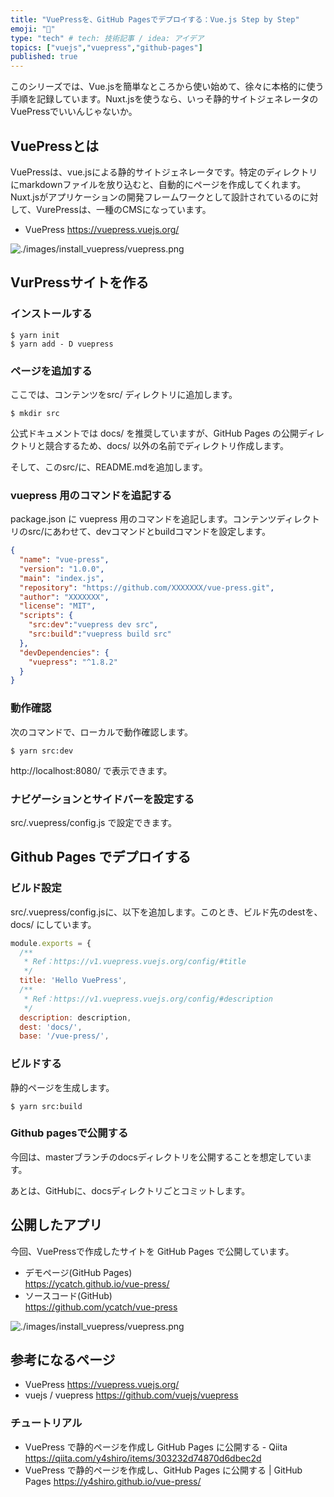 ```yaml
---
title: "VuePressを、GitHub Pagesでデプロイする：Vue.js Step by Step"
emoji: "🤖"
type: "tech" # tech: 技術記事 / idea: アイデア
topics: ["vuejs","vuepress","github-pages"]
published: true
---
```


このシリーズでは、Vue.jsを簡単なところから使い始めて、徐々に本格的に使う手順を記録しています。Nuxt.jsを使うなら、いっそ静的サイトジェネレータのVuePressでいいんじゃないか。

## VuePressとは

VuePressは、vue.jsによる静的サイトジェネレータです。特定のディレクトリにmarkdownファイルを放り込むと、自動的にページを作成してくれます。Nuxt.jsがアプリケーションの開発フレームワークとして設計されているのに対して、VurePressは、一種のCMSになっています。

- VuePress
  https://vuepress.vuejs.org/

![./images/install_vuepress/vuepress.png](https://storage.googleapis.com/zenn-user-upload/l5346siy7aa70dm5ogudxgm4c0f6)

## VurPressサイトを作る

### インストールする

```
$ yarn init
$ yarn add - D vuepress
```


### ページを追加する

ここでは、コンテンツをsrc/ ディレクトリに追加します。

```
$ mkdir src
```

公式ドキュメントでは docs/ を推奨していますが、GitHub Pages の公開ディレクトリと競合するため、docs/ 以外の名前でディレクトリ作成します。

そして、このsrc/に、README.mdを追加します。


### vuepress 用のコマンドを追記する

package.json に vuepress 用のコマンドを追記します。コンテンツディレクトリのsrc/にあわせて、devコマンドとbuildコマンドを設定します。

```json
{
  "name": "vue-press",
  "version": "1.0.0",
  "main": "index.js",
  "repository": "https://github.com/XXXXXXX/vue-press.git",
  "author": "XXXXXXX",
  "license": "MIT",
  "scripts": {
    "src:dev":"vuepress dev src",
    "src:build":"vuepress build src"
  },
  "devDependencies": {
    "vuepress": "^1.8.2"
  }
}
```

### 動作確認

次のコマンドで、ローカルで動作確認します。

```
$ yarn src:dev
```

http://localhost:8080/ で表示できます。


### ナビゲーションとサイドバーを設定する

src/.vuepress/config.js で設定できます。


## Github Pages でデプロイする


### ビルド設定

src/.vuepress/config.jsに、以下を追加します。このとき、ビルド先のdestを、docs/ にしています。


```js:src/.vuepress/config.js
module.exports = {
  /**
   * Ref：https://v1.vuepress.vuejs.org/config/#title
   */
  title: 'Hello VuePress',
  /**
   * Ref：https://v1.vuepress.vuejs.org/config/#description
   */
  description: description,
  dest: 'docs/',
  base: '/vue-press/',
```

### ビルドする

静的ページを生成します。

```
$ yarn src:build
```


### Github pagesで公開する

今回は、masterブランチのdocsディレクトリを公開することを想定しています。

あとは、GitHubに、docsディレクトリごとコミットします。


## 公開したアプリ

今回、VuePressで作成したサイトを GitHub Pages で公開しています。

- デモページ(GitHub Pages)  
  https://ycatch.github.io/vue-press/
- ソースコード(GitHub)  
  https://github.com/ycatch/vue-press

![./images/install_vuepress/vuepress.png](https://storage.googleapis.com/zenn-user-upload/i8d8i51xwkp9zf94i1rx6m6757vp)


## 参考になるページ

- VuePress
  https://vuepress.vuejs.org/
- vuejs / vuepress 
  https://github.com/vuejs/vuepress

### チュートリアル

- VuePress で静的ページを作成し GitHub Pages に公開する - Qiita
  https://qiita.com/y4shiro/items/303232d74870d6dbec2d
- VuePress で静的ページを作成し、GitHub Pages に公開する | GitHub Pages
  https://y4shiro.github.io/vue-press/